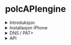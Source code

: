 # polcAPIengine

<details><summary>Introduksjon</summary>

## Muligheter
![integrasjon_07](https://user-images.githubusercontent.com/16031302/198845916-c8b893d6-43c5-4454-9e49-5d5c8627ca21.png)
</details>

<details><summary>Installasjon iPhone</summary>

## skadebil / iTunes

<span id="fase1"></span>

Når bruker er aktivert i skadebil og iTunes kan installasjon av app og testing av bruker gjennomføres som beskrevet nedenfor.
![install_02](https://github.com/user-attachments/assets/33f8bbaf-0bdd-41ac-b4bf-f3476e2d71d4)
</details>
  
<details><summary>DNS / PAT></summary>

## Ruting, SSL
Kunde er selv ansvarlig for å åpne porter inn mot polcAPIengine som normalt skal installeres på Delenett server på port 8443 e.l.  

I lokalinstallasjon vil nginx være et godt alternativ som revers proxy særlig dersom ssl sertifikater er tilgjenglige og man ønsker å benytte https.

Dersom man ønsker å holde kommunikasjonen intern er dette også mulig, men det blir utført en 'Hand Shake' under start av appen for å validere brukeren, som krever internett forbindelse.  
</details>

<details><summary>API</summary>

## post SAT, med Postman og manuell import i DeleNett

Før iPhone-app kobles mot polcAPIengine må 'Site Acceptance Test' utføres på alle post-apiene.
Postman brukes altså til å simulere iPhonens kommunikasjon mot polcAPIengine, deretter kjøres import i DeleNett. Hele poenget med SAT er å verifiserer at hver enkelt post-api gir et menigsfullt resultat i DeleNett.

### api-prefix

api-prefix må fremskaffes til bruk i Postman.  Den finner du ved å åpne polcAPIengine på lokal server (<http://192.168.xxx>) og gå til get_iphone_init apien.  Apien er listet rett under versjonen til polcAPIengine.

![get-iPhone init](https://user-images.githubusercontent.com/16031302/198873801-f9ae04c6-8857-4139-846d-b60ee1766bc7.png)

Host elementet i JSON responsen peker mot din lokale polcAPIengine, merk at urlen slutter med en 'forward slash' /  Du skal ikke bruke lokal serveradresse av type <http://192.168.xxx> under disse testene, men altså den offisielle adressen gitt i host-elementet.

```
    {
        items: [
            {
                host: "https://github.com/qrv/polcAPIengine/",
                apple_id: "viggo@icloud.com",
                site_id: "Vazelina",
                user_id: "Viggo",
                user_email: "viggo@vazelina.no",
                img_height: 4032
            }
        ]
    }
```

### csv

post-apiene generer automagisk csv filer som brukes ved innlasting i DeleNett.  Bildene og csv-filene kan du se ved navigere til api-prefiksen med nettleseren din.

## post-img-deler

Denne apien brukes til å laste inn bilder av deler.  Bildene vil lastes opp separat av iPhone appen derfor trenges det bare å testes med ett delenr og ett bilde.

- url
  - api-prefix post-img-deler
- header (delnummer fra qr/bar code)
  - setvalues=B123456
- body (binary)
  - bilde av delen

## post-img-biler

Denne apien er lik post-img-deler men brukes til å laste opp bilder av biler.

- url
  - api-prefix post-img-biler
- header (delnummer fra qr/bar code)
  - setvalues=X123456
- body (binary)
  - bilde av bilen

### Postman eksempel ved opplasting av bilder

![ShareX_Mk0AYUDtYO](https://user-images.githubusercontent.com/16031302/198852505-9ebe6d12-43d9-4798-8fdc-1beb07b8fd86.png)

![ShareX_VQkVmR4l9d](https://user-images.githubusercontent.com/16031302/198852516-323d1507-23a4-4539-a11a-ca695eb748b7.png)

</details>
